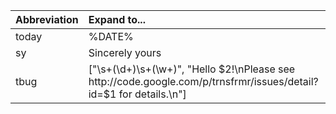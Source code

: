 | **Abbreviation** | **Expand to...** |
|:-----------------|:-----------------|
| today | %DATE% |
| sy | Sincerely yours |
| tbug | ["\\s+(\\d+)\\s+(\\w+)", "Hello $2!\nPlease see http://code.google.com/p/trnsfrmr/issues/detail?id=$1 for details.\n"] |
